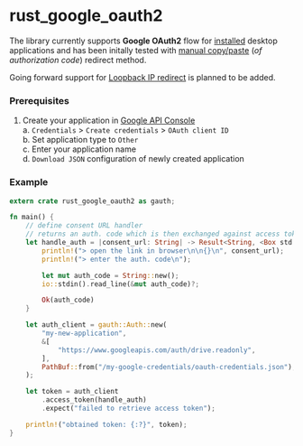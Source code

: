 rust_google_oauth2
================

The library currently supports **Google OAuth2** flow for [installed](https://developers.google.com/identity/protocols/OAuth2?hl=en_US#installed) desktop applications and has been initally tested with [manual copy/paste](https://developers.google.com/identity/protocols/OAuth2InstalledApp#redirect-uri_oob-manual) (_of authorization code_) redirect method.

Going forward support for [Loopback IP redirect](https://developers.google.com/identity/protocols/OAuth2InstalledApp#redirect-uri_loopback) is planned to be added.

### Prerequisites

1. Create your application in [Google API Console](https://console.developers.google.com/apis/credentials)  
   a. `Credentials` > `Create credentials` > `OAuth client ID`  
   b. Set application type to `Other`  
   c. Enter your application name  
   d. `Download JSON` configuration of newly created application  

### Example

```rust
extern crate rust_google_oauth2 as gauth;

fn main() {
    // define consent URL handler
    // returns an auth. code which is then exchanged against access token
    let handle_auth = |consent_url: String| -> Result<String, <Box std:error:Error>> {
        println!("> open the link in browser\n\n{}\n", consent_url);
        println!("> enter the auth. code\n");

        let mut auth_code = String::new();
        io::stdin().read_line(&mut auth_code)?;

        Ok(auth_code)
    }

    let auth_client = gauth::Auth::new(
        "my-new-application",
        &[
            "https://www.googleapis.com/auth/drive.readonly",
        ],
        PathBuf::from("/my-google-credentials/oauth-credentials.json"),
    );

    let token = auth_client
        .access_token(handle_auth)
        .expect("failed to retrieve access token");

    println!("obtained token: {:?}", token);
}
```
